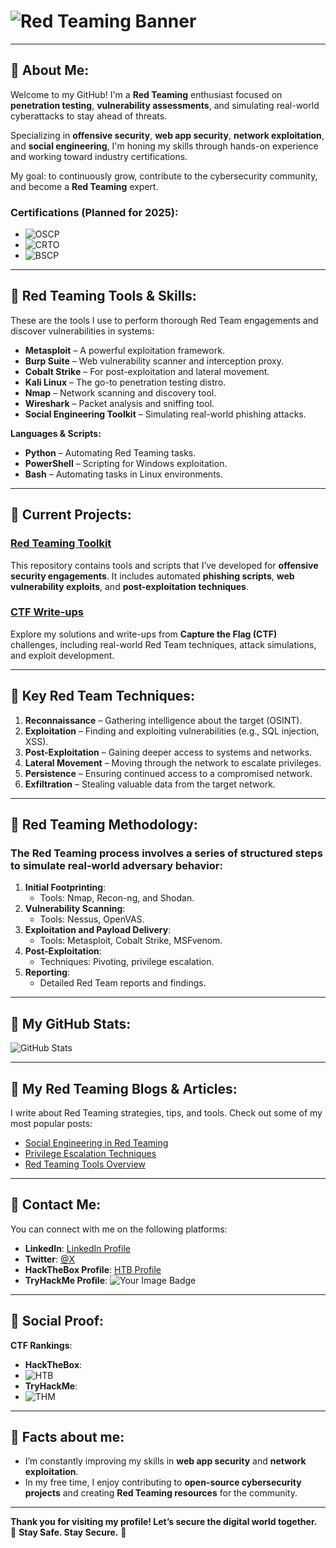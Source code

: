 # ![Red Teaming Banner](https://i.imgur.com/8zdU42b.jpeg)

---
## 🔴 About Me:
Welcome to my GitHub! I'm a **Red Teaming** enthusiast focused on **penetration testing**, **vulnerability assessments**, and simulating real-world cyberattacks to stay ahead of threats.

Specializing in **offensive security**, **web app security**, **network exploitation**, and **social engineering**, I'm honing my skills through hands-on experience and working toward industry certifications.

My goal: to continuously grow, contribute to the cybersecurity community, and become a **Red Teaming** expert.


### Certifications (Planned for 2025):
- ![OSCP](https://img.shields.io/badge/OSCP-Loading-blue?style=flat)
- ![CRTO](https://img.shields.io/badge/CRTO-Loading-blue?style=flat)
- ![BSCP](https://img.shields.io/badge/BSCP-Loading-blue?style=flat)


---

## 🔴 Red Teaming Tools & Skills:
These are the tools I use to perform thorough Red Team engagements and discover vulnerabilities in systems:

- **Metasploit** – A powerful exploitation framework.
- **Burp Suite** – Web vulnerability scanner and interception proxy.
- **Cobalt Strike** – For post-exploitation and lateral movement.
- **Kali Linux** – The go-to penetration testing distro.
- **Nmap** – Network scanning and discovery tool.
- **Wireshark** – Packet analysis and sniffing tool.
- **Social Engineering Toolkit** – Simulating real-world phishing attacks.

**Languages & Scripts:**
- **Python** – Automating Red Teaming tasks.
- **PowerShell** – Scripting for Windows exploitation.
- **Bash** – Automating tasks in Linux environments.

---

## 🔴 Current Projects:
### [Red Teaming Toolkit](https://github.com/your-repository)
This repository contains tools and scripts that I’ve developed for **offensive security engagements**. It includes automated **phishing scripts**, **web vulnerability exploits**, and **post-exploitation techniques**.

### [CTF Write-ups](https://github.com/your-ctf-writeups)
Explore my solutions and write-ups from **Capture the Flag (CTF)** challenges, including real-world Red Team techniques, attack simulations, and exploit development.

---

## 🔴 Key Red Team Techniques:
1. **Reconnaissance** – Gathering intelligence about the target (OSINT).
2. **Exploitation** – Finding and exploiting vulnerabilities (e.g., SQL injection, XSS).
3. **Post-Exploitation** – Gaining deeper access to systems and networks.
4. **Lateral Movement** – Moving through the network to escalate privileges.
5. **Persistence** – Ensuring continued access to a compromised network.
6. **Exfiltration** – Stealing valuable data from the target network.

---

## 🔴 Red Teaming Methodology:
### The **Red Teaming** process involves a series of structured steps to simulate real-world adversary behavior:

1. **Initial Footprinting**: 
   - Tools: Nmap, Recon-ng, and Shodan.
2. **Vulnerability Scanning**: 
   - Tools: Nessus, OpenVAS.
3. **Exploitation and Payload Delivery**:
   - Tools: Metasploit, Cobalt Strike, MSFvenom.
4. **Post-Exploitation**: 
   - Techniques: Pivoting, privilege escalation.
5. **Reporting**:
   - Detailed Red Team reports and findings.

---

## 🔴 My GitHub Stats:
![GitHub Stats](https://github-readme-stats.vercel.app/api?username=your-username&show_icons=true&hide_title=true&count_private=true&hide=prs&theme=radical)

---

## 🔴 My **Red Teaming** Blogs & Articles:
I write about Red Teaming strategies, tips, and tools. Check out some of my most popular posts:

- [Social Engineering in Red Teaming](https://your-article-link)
- [Privilege Escalation Techniques](https://your-article-link)
- [Red Teaming Tools Overview](https://your-article-link)

---

## 🔴 Contact Me:
You can connect with me on the following platforms:

- **LinkedIn**: [LinkedIn Profile](https://sa.linkedin.com/in/ghaalsayed)
- **Twitter**: [@X](https://twitter.com/ghaalsayed)
- **HackTheBox Profile**: [HTB Profile](https://app.hackthebox.com/profile/308067)
- **TryHackMe Profile**: <img src="https://tryhackme-badges.s3.amazonaws.com/ZeroGuss.png" alt="Your Image Badge" />

---

## 🔴 Social Proof:

**CTF Rankings**:  
- **HackTheBox**: 
- ![HTB](https://img.shields.io/badge/ProHacker-Loading-red?style=flat)
- **TryHackMe**:
- ![THM](https://img.shields.io/badge/[0x9|Omni]-Loading-red?style=flat)

---

## 🔴 Facts about me:
- I’m constantly improving my skills in **web app security** and **network exploitation**.
- In my free time, I enjoy contributing to **open-source cybersecurity projects** and creating **Red Teaming resources** for the community.

---

**Thank you for visiting my profile! Let’s secure the digital world together.**  
🔴 **Stay Safe. Stay Secure.** 🔴
